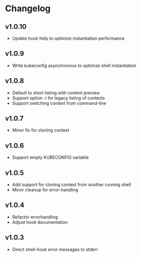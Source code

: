 # Changelog
## v1.0.10
 - Update hook help to optimize instantiation performance

## v1.0.9
 - Write kubeconfig asynchronous to optimize shell instantiation
 
## v1.0.8
 - Default to short listing with context preview
 - Support option -l for legacy listing of contexts
 - Support switching context from command-line

## v1.0.7
 - Minor fix for cloning context

## v1.0.6
 - Support empty KUBECONFIG variable

## v1.0.5
- Add support for cloning context from another running shell
- Minor cleanup for error-handling

## v1.0.4
- Refactor errorhandling
- Adjust hook documentation

## v1.0.3
- Direct shell-hook error messages to stderr
